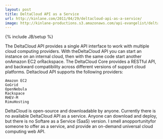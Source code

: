 ```yaml
---
layout: post
title: DeltaCloud API as a Service
url: http://kinlane.com/2011/04/29/deltacloud-api-as-a-service/
image: http://kinlane-productions.s3.amazonaws.com/api-evangelist/delta-cloud-api.png
---
```

{% include JB/setup %}
The DeltaCloud API provides a single API interface to work with multiple cloud computing providers.
With theDeltaCloud API you can start an instance on an internal cloud, then with the same code start another onAmazon EC2 orRackspace.
The DeltaCloud Core provides a RESTful API, and backward compatibility across different versions of support cloud platforms.
Deltacloud API supports the following providers:

	Amazon EC2
	GoGrid
	OpenNebula
	Rackspace
	RHEV-M
	RimuHosting

DeltaCloud is open-source and downloadable by anyone.
Currently there is no available DeltaCloud API as a service.  Anyone can download and deploy, but there is no Softare as a Service (SaaS) version.
I smell anopportunityfor someone to offer as a service, and provide an on-demand universal cloud computing web API.